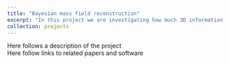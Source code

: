 ```yaml
---
title: "Bayesian mass field reconstruction"
excerpt: "In this project we are investigating how much 3D information of cosmological fields can be recovered from photometric surveys. <br/><img src='/images/500x300.png'>"
collection: projects
---
```


Here follows a description of the project
<br/>
Here follow links to related papers and software
